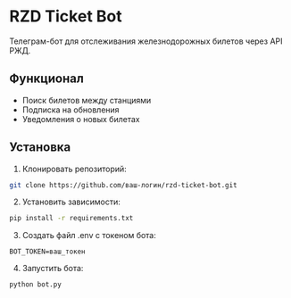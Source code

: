 # RZD Ticket Bot

Телеграм-бот для отслеживания железнодорожных билетов через API РЖД.

## Функционал
- Поиск билетов между станциями
- Подписка на обновления
- Уведомления о новых билетах

## Установка
1. Клонировать репозиторий:
```bash
git clone https://github.com/ваш-логин/rzd-ticket-bot.git
```

2. Установить зависимости:
```bash
pip install -r requirements.txt
```

3. Создать файл .env с токеном бота:
```
BOT_TOKEN=ваш_токен
```

4. Запустить бота:
```bash
python bot.py
```